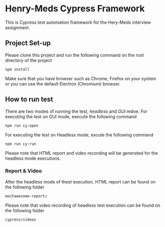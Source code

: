 # Henry-Meds Cypress Framework

This is Cypress test automation framework for the Hery-Meds interview assignment.

## Project Set-up

Please clone this project and run the following command on the root directory of the project

```shell
npm install
```

Make sure that you have browser such as Chrome, Firefox on your system or you can use the default Electron (Chromium) browser.

## How to run test

There are two modes of running the test, _headless_ and _GUI_ mdoe.
For executing the test on GUI mode, execute the following command

```shell
npm run cy:open
```

For executing the test on Headless mode, excute the following command

```shell
npm run cy:run
```

Please note that HTML report and video recording will be generated for the headless mode executions.

### Report & Video

After the headless mode of thest execution, HTML report can be found on the following folder

```text
mochawesome-report/
```

Please note that video recording of headless test execution can be found on the following folder

```text
cypress/videos
```
